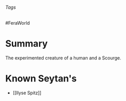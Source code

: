 ###### Tags

#FeraWorld

# Summary
The experimented creature of a human and a Scourge.

# Known Seytan's
- [[Ilyse Spitz]]